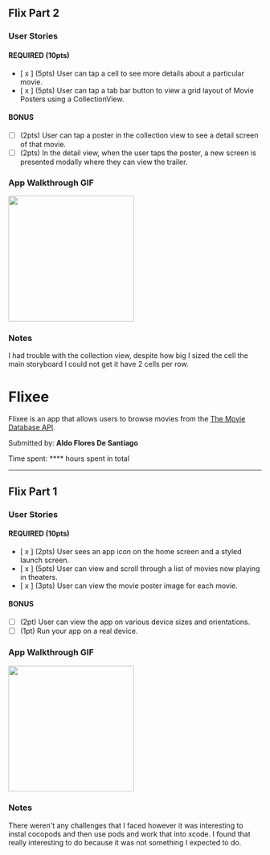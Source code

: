 ## Flix Part 2

### User Stories

#### REQUIRED (10pts)
- [ x ] (5pts) User can tap a cell to see more details about a particular movie.
- [ x ] (5pts) User can tap a tab bar button to view a grid layout of Movie Posters using a CollectionView.

#### BONUS
- [ ] (2pts) User can tap a poster in the collection view to see a detail screen of that movie.
- [ ] (2pts) In the detail view, when the user taps the poster, a new screen is presented modally where they can view the trailer.

### App Walkthrough GIF

<img src="flixeept2.gif" width=250><br>

### Notes
I had trouble with the collection view, despite how big I sized the cell the main storyboard I could not get it have 2 cells per row.



# Flixee

Flixee is an app that allows users to browse movies from the [The Movie Database API](http://docs.themoviedb.apiary.io/#).

Submitted by: **Aldo Flores De Santiago**

Time spent: **** hours spent in total


---

## Flix Part 1

### User Stories

#### REQUIRED (10pts)
- [ x ] (2pts) User sees an app icon on the home screen and a styled launch screen.
- [ x ] (5pts) User can view and scroll through a list of movies now playing in theaters.
- [ x ] (3pts) User can view the movie poster image for each movie.

#### BONUS
- [ ] (2pt) User can view the app on various device sizes and orientations.
- [ ] (1pt) Run your app on a real device.

### App Walkthrough GIF

<img src="flixeedemo.gif" width=250><br>

### Notes
There weren't any challenges that I faced however it was interesting to instal cocopods and then use pods and work that into xcode. I found that really interesting to do because it was not something I expected to do.
